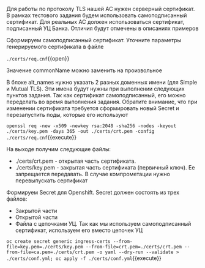 Для работы по протоколу TLS нашей АС нужен серверный сертификат. В рамках тестового задания будем использовать самоподписанный
сертификат. Для реальных АС должен использоваться сертификат, подписанный УЦ Банка. Отличия будут отмечены в описаниях
примеров

Сформируем самоподписанный сертификат. Уточните параметры генерируемого сертификата в файле

`./certs/req.cnf`{{open}}

Значение commonName можно заменить на произвольное

В блоке alt_names нужно указать 2 разных доменных имени (для Simple и Mutual TLS). 
Эти имена будут нужны при выполнении следующих пунктов задания.
Так как сертификат самоподписанный, его можно переделать во время выполнения задания. Обратите внимание,
что при изменении сертификата требуется сформировать новый Secret и перезапустить поды, которые его используют

`openssl req -new -x509 -newkey rsa:2048 -sha256 -nodes -keyout ./certs/key.pem -days 365 -out ./certs/crt.pem -config ./certs/req.cnf`{{execute}}

На выходе получим следующие файлы:

* ./certs/crt.pem - открытая часть сертификата.
* ./certs/key.pem - закрытая часть сертификата (первичный ключ). Ее запрещается передавать. В случае компрометации нужно
  перевыпускать сертификат

Формируем Secret для Openshift. Secret должен состоять из трех файлов:

* Закрытой части
* Открытой части
* Файла с цепочками УЦ. Так как мы используем самоподписанный сертификат, используем его вместо цепочек УЦ

`oc create secret generic ingress-certs --from-file=key.pem=./certs/key.pem --from-file=crt.pem=./certs/crt.pem --from-file=ca.pem=./certs/crt.pem -o yaml --dry-run --validate > ./certs/conf.yml;
oc apply -f ./certs/conf.yml`{{execute}}
